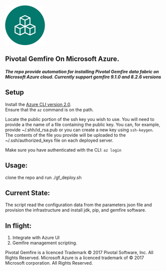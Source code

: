 ![alt text](https://github.com/Pivotal-Data-Engineering/gemfire-azure/blob/master/icon_gemfire1.png "Logo")
## Pivotal Gemfire On Microsoft Azure.

##### The repo provide automation for installing Pivotal Gemfire data fabric on Microsoft Azure cloud. Currently support gemfire 9.1.0 and 8.2.6 versions

## Setup
Install the [Azure CLI version 2.0](https://docs.microsoft.com/en-us/cli/azure/install-azure-cli?view=azure-cli-latest).  
Ensure that the `az` command is on the path.

Locate the public portion of the ssh key you wish to use.  You will need to
provide a the name of a file containing the public key.  You can, for example,
provide ~/.shh/id_rsa.pub or you can create a new key using `ssh-keygen`.  
The contents of the file you provide will be uploaded to the
~/.ssh/authorized_keys file on each deployed server.

Make sure you have authenticated with the CLI: `az login`

## Usage:
clone the repo and run ./gf_deploy.sh

## Current State:
The script read the configuration data from the parameters json file and provision the infrastructure and install jdk, pip, and gemfire software.

## In flight:
1. Integrate with Azure UI
2. Gemfire management scripting.


  Pivotal Gemfire is a licenced Trademark © 2017 Pivotal Software, Inc. All Rights Reserved.
  Microsoft Azure is a licenced trademark of © 2017 Microsoft corporation. All Rights Reserved.
